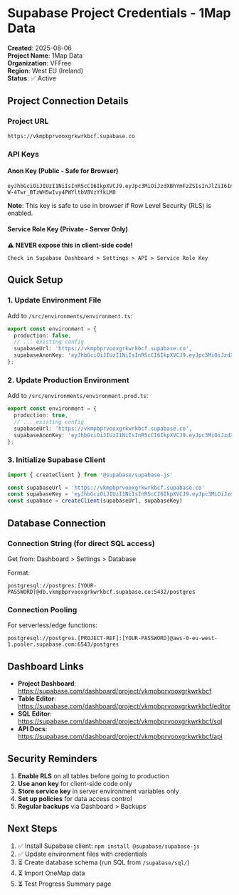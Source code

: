 # Supabase Project Credentials - 1Map Data

**Created**: 2025-08-06  
**Project Name**: 1Map Data  
**Organization**: VFFree  
**Region**: West EU (Ireland)  
**Status**: ✅ Active

## Project Connection Details

### Project URL
```
https://vkmpbprvooxgrkwrkbcf.supabase.co
```

### API Keys

#### Anon Key (Public - Safe for Browser)
```
eyJhbGciOiJIUzI1NiIsInR5cCI6IkpXVCJ9.eyJpc3MiOiJzdXBhYmFzZSIsInJlZiI6InZrbXBicHJ2b294Z3Jrd3JrYmNmIiwicm9sZSI6ImFub24iLCJpYXQiOjE3NTQ0ODE5MjUsImV4cCI6MjA3MDA1NzkyNX0.k2kHHs5T-W-4Twr_BTzWH5wIvy4PWYltbV8VzYfkLM8
```

**Note**: This key is safe to use in browser if Row Level Security (RLS) is enabled.

#### Service Role Key (Private - Server Only)
⚠️ **NEVER expose this in client-side code!**
```
Check in Supabase Dashboard > Settings > API > Service Role Key
```

## Quick Setup

### 1. Update Environment File
Add to `/src/environments/environment.ts`:
```typescript
export const environment = {
  production: false,
  // ... existing config
  supabaseUrl: 'https://vkmpbprvooxgrkwrkbcf.supabase.co',
  supabaseAnonKey: 'eyJhbGciOiJIUzI1NiIsInR5cCI6IkpXVCJ9.eyJpc3MiOiJzdXBhYmFzZSIsInJlZiI6InZrbXBicHJ2b294Z3Jrd3JrYmNmIiwicm9sZSI6ImFub24iLCJpYXQiOjE3NTQ0ODE5MjUsImV4cCI6MjA3MDA1NzkyNX0.k2kHHs5T-W-4Twr_BTzWH5wIvy4PWYltbV8VzYfkLM8'
};
```

### 2. Update Production Environment
Add to `/src/environments/environment.prod.ts`:
```typescript
export const environment = {
  production: true,
  // ... existing config
  supabaseUrl: 'https://vkmpbprvooxgrkwrkbcf.supabase.co',
  supabaseAnonKey: 'eyJhbGciOiJIUzI1NiIsInR5cCI6IkpXVCJ9.eyJpc3MiOiJzdXBhYmFzZSIsInJlZiI6InZrbXBicHJ2b294Z3Jrd3JrYmNmIiwicm9sZSI6ImFub24iLCJpYXQiOjE3NTQ0ODE5MjUsImV4cCI6MjA3MDA1NzkyNX0.k2kHHs5T-W-4Twr_BTzWH5wIvy4PWYltbV8VzYfkLM8'
};
```

### 3. Initialize Supabase Client
```typescript
import { createClient } from '@supabase/supabase-js'

const supabaseUrl = 'https://vkmpbprvooxgrkwrkbcf.supabase.co'
const supabaseKey = 'eyJhbGciOiJIUzI1NiIsInR5cCI6IkpXVCJ9.eyJpc3MiOiJzdXBhYmFzZSIsInJlZiI6InZrbXBicHJ2b294Z3Jrd3JrYmNmIiwicm9sZSI6ImFub24iLCJpYXQiOjE3NTQ0ODE5MjUsImV4cCI6MjA3MDA1NzkyNX0.k2kHHs5T-W-4Twr_BTzWH5wIvy4PWYltbV8VzYfkLM8'
const supabase = createClient(supabaseUrl, supabaseKey)
```

## Database Connection

### Connection String (for direct SQL access)
Get from: Dashboard > Settings > Database

Format:
```
postgresql://postgres:[YOUR-PASSWORD]@db.vkmpbprvooxgrkwrkbcf.supabase.co:5432/postgres
```

### Connection Pooling
For serverless/edge functions:
```
postgresql://postgres.[PROJECT-REF]:[YOUR-PASSWORD]@aws-0-eu-west-1.pooler.supabase.com:6543/postgres
```

## Dashboard Links

- **Project Dashboard**: https://supabase.com/dashboard/project/vkmpbprvooxgrkwrkbcf
- **Table Editor**: https://supabase.com/dashboard/project/vkmpbprvooxgrkwrkbcf/editor
- **SQL Editor**: https://supabase.com/dashboard/project/vkmpbprvooxgrkwrkbcf/sql
- **API Docs**: https://supabase.com/dashboard/project/vkmpbprvooxgrkwrkbcf/api

## Security Reminders

1. **Enable RLS** on all tables before going to production
2. **Use anon key** for client-side code only
3. **Store service key** in server environment variables only
4. **Set up policies** for data access control
5. **Regular backups** via Dashboard > Backups

## Next Steps

1. ✅ Install Supabase client: `npm install @supabase/supabase-js`
2. ✅ Update environment files with credentials
3. ⏳ Create database schema (run SQL from `/supabase/sql/`)
4. ⏳ Import OneMap data
5. ⏳ Test Progress Summary page